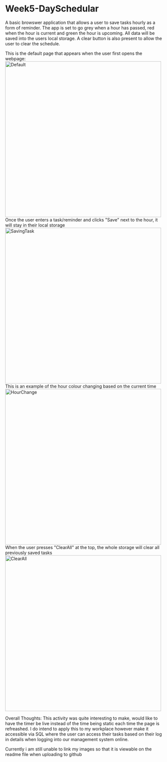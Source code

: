# Week5-DaySchedular

A basic browswer application that allows a user to save tasks hourly as a form of reminder. The app is set to go grey when a hour has passed, red when the hour is current and green the hour is upcoming. All data will be saved into the users local storage. A clear button is also present to allow the user to clear the schedule.

This is the default page that appears when the user first opens the webpage:
<img width="500" alt="Default" src="https://github.com/phamthomas12/Week5-DaySchedular/blob/main/Assets/WorkSchedular.PNG">
Once the user enters a task/reminder and clicks "Save" next to the hour, it will stay in their local storage
<img width="500" alt="SavingTask" src="https://github.com/phamthomas12/Week5-DaySchedular/blob/main/Assets/WorkSchedularSaved.PNG">
This is an example of the hour colour changing based on the current time
<img width="500" alt="HourChange" src="https://github.com/phamthomas12/Week5-DaySchedular/blob/main/Assets/WorkSchedularHourChange.PNG">
When the user presses "ClearAll" at the top, the whole storage will clear all previously saved tasks
<img width="500" alt="ClearAll" src="https://github.com/phamthomas12/Week5-DaySchedular/blob/main/Assets/WorkSchedularClear.PNG">

Overall Thoughts:
This activity was quite interesting to make,  would like to have the timer be live instead of the time being static each time the page is refreashed. I do intend to apply this to my workplace however make it accessible via SQL where the user can access their tasks based on their log in details when logging into our management system online.

Currently i am still unable to link my images so that it is viewable on the readme file when uploading to github

